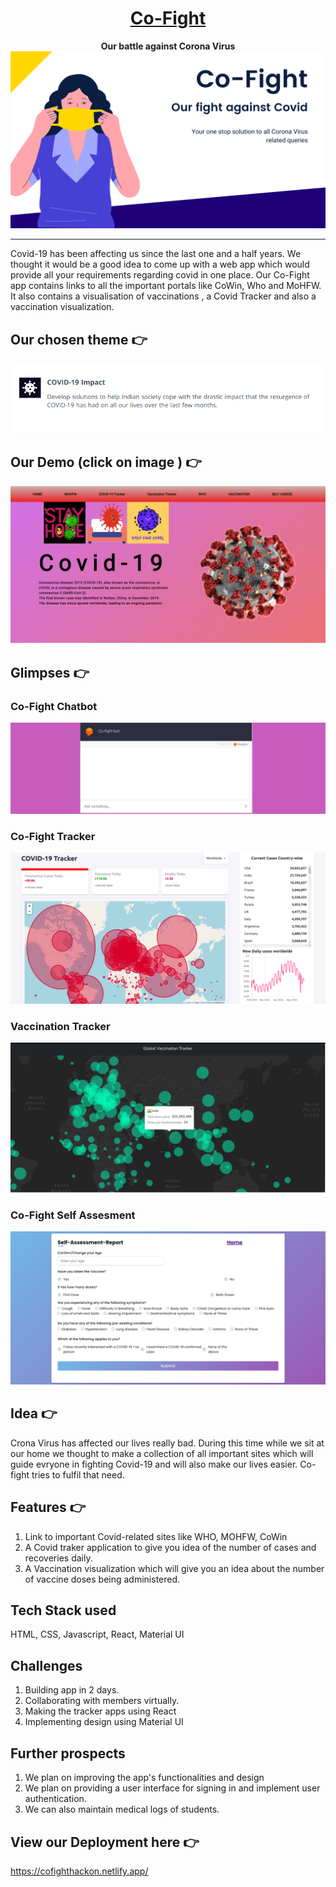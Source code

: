 <div align="center">
  <h1 ><a href="https://cofighthackon.netlify.app/">Co-Fight</a></h1>
  <b>
    Our battle against Corona Virus
  </b>
  <a href="https://cofighthackon.netlify.app/">
    <img 
    alt="Co-Fight" 
    src="./images/Co-fight.png">
  </a>
</div>
<hr>

Covid-19 has been affecting us since the last one and a half years. We thought it would be a good idea to come up with a web app which would provide all your requirements regarding covid in one place. Our Co-Fight app contains links to all the important portals like CoWin, Who and MoHFW. It also contains a visualisation of vaccinations , a Covid Tracker and also a vaccination visualization.  

## Our chosen theme 👉 
![covid-impact](./images/cov_impact.png)


## Our Demo  (click on image ) 👉
[![covid-home](./images/homepg.png)](https://youtu.be/t_LsQxev5Bo)

## Glimpses 👉

### Co-Fight Chatbot 
![chat](images/chat-bot.png)

### Co-Fight Tracker
![tracker](images/cof_trcac.png)

### Vaccination Tracker
![vaccine](images/cof_vaccine.png)

### Co-Fight Self Assesment
![chat](images/self_assess.png)

## Idea 👉
Crona Virus has affected our lives really bad. During this time while we sit at our home we thought to make a collection of all important sites which will guide evryone in fighting Covid-19 and will also make our lives easier. Co-fight tries to fulfil that need.

## Features 👉
1. Link to important Covid-related sites like WHO, MOHFW, CoWin
2. A Covid traker application to give you idea of the number of cases and recoveries daily.
3. A Vaccination visualization which will give you an idea about the number of vaccine doses being administered.

## Tech Stack used
HTML, CSS, Javascript, React, Material UI



## Challenges
1. Building app in 2 days.
2. Collaborating with members virtually.
3. Making the tracker apps using React
4. Implementing design using Material UI



## Further prospects 
1. We plan on improving the app's functionalities and design
2. We plan on providing a user interface for signing in and implement user authentication.
2. We can also maintain medical logs of students.


## View our Deployment here 👉
https://cofighthackon.netlify.app/
